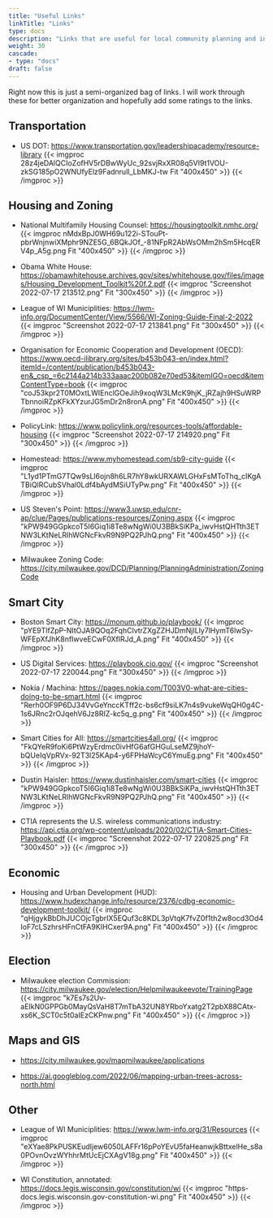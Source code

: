 ```yaml
---
title: "Useful Links"
linkTitle: "Links"
type: docs
description: "Links that are useful for local community planning and involvement."
weight: 30
cascade:
- type: "docs"
draft: false
---
```


Right now this is just a semi-organized bag of links. I will work through these for better organization and hopefully add some ratings to the links.

## Transportation

* US DOT: https://www.transportation.gov/leadershipacademy/resource-library
{{< imgproc 28z4jeDAlQCIoZofHV5rDBwWyUc_92svjRxXR08q5VI9t1VOU-zkSG185pO2WNUfyElz9Fadnrull_LbMKJ-tw Fit "400x450" >}}
{{< /imgproc >}}

## Housing and Zoning
* National Multifamily Housing Counsel: https://housingtoolkit.nmhc.org/
{{< imgproc nMdxBpJ0WH69u122i-STouPt-pbrWnjnwiXMphr9NZE5G_6BQkJOf_-81NFpR2AbWsOMm2hSm5HcqERV4p_A5g.png Fit "400x450" >}}
{{< /imgproc >}}

* Obama White House: https://obamawhitehouse.archives.gov/sites/whitehouse.gov/files/images/Housing_Development_Toolkit%20f.2.pdf 
{{< imgproc "Screenshot 2022-07-17 213512.png" Fit "300x450" >}}
{{< /imgproc >}}

* League of WI Municiplities: https://lwm-info.org/DocumentCenter/View/5566/WI-Zoning-Guide-Final-2-2022 
{{< imgproc "Screenshot 2022-07-17 213841.png" Fit "300x450" >}}
{{< /imgproc >}}

* Organisation for Economic Cooperation and Development (OECD): https://www.oecd-ilibrary.org/sites/b453b043-en/index.html?itemId=/content/publication/b453b043-en&_csp_=6c2144a214b333aaac200b082e70ed53&itemIGO=oecd&itemContentType=book 
{{< imgproc "coJ53kpr2T0MOxtLWIEnclGOeJih9xoqW3LMcK9hjK_jRZajh9HSuWRPTbnnoiRZpKFkXYzurJG5mDr2n8ronA.png" Fit "400x450" >}}
{{< /imgproc >}}

* PolicyLink: https://www.policylink.org/resources-tools/affordable-housing 
{{< imgproc "Screenshot 2022-07-17 214920.png" Fit "300x450" >}}
{{< /imgproc >}}

* Homestead: https://www.myhomestead.com/sb9-city-guide 
{{< imgproc "L1yd1PTmG7TQw9sLl6ojn8h6LR7hY8wkURXAWLGHxFsMToThq_cIKgATBiQlRCubSVhal0Ldf4bAydMSiUTyPw.png" Fit "400x450" >}}
{{< /imgproc >}}

* US Steven's Point: https://www3.uwsp.edu/cnr-ap/clue/Pages/publications-resources/Zoning.aspx
{{< imgproc "kPW949GGpkcoT5I6Giq1i8Te8wNgWi0U3BBkSiKPa_iwvHstQHTth3ETNW3LKtNeLRIhWGNcFkvR9N9PQ2PJhQ.png" Fit "400x450" >}}
{{< /imgproc >}}

* Milwaukee Zoning Code: https://city.milwaukee.gov/DCD/Planning/PlanningAdministration/ZoningCode


## Smart City
* Boston Smart City: https://monum.github.io/playbook/ 
{{< imgproc "pYE9TlfZpP-NItOJA9QOq2FqhClvtrZXgZZHJDmNjILly7lHymT6lwSy-WFEpXfJhK8nfIwveECwF0XflRJd_A.png" Fit "400x450" >}}
{{< /imgproc >}}

* US Digital Services: https://playbook.cio.gov/ 
{{< imgproc "Screenshot 2022-07-17 220044.png" Fit "300x450" >}}
{{< /imgproc >}}
* Nokia / Machina: https://pages.nokia.com/T003V0-what-are-cities-doing-to-be-smart.html
{{< imgproc "Rerh0OF9P6DJ34VvGeYnccKTff2c-bs6cf9siLK7n4s9vukeWqQH0g4C-1s6JRnc2rOJqehV6Jz8RIZ-kc5q_g.png" Fit "400x450" >}}
{{< /imgproc >}}

* Smart Cities for All: https://smartcities4all.org/ 
{{< imgproc "FkQYeR9foKi6PtWzyErdmc0ivHfG6afGHGuLseMZ9jhoY-bQUeIqVpRVx-92T3l25KAp4-y6FPHaWcyC6YmuEg.png" Fit "400x450" >}}
{{< /imgproc >}}

* Dustin Haisler: https://www.dustinhaisler.com/smart-cities 
{{< imgproc "kPW949GGpkcoT5I6Giq1i8Te8wNgWi0U3BBkSiKPa_iwvHstQHTth3ETNW3LKtNeLRIhWGNcFkvR9N9PQ2PJhQ.png" Fit "400x450" >}}
{{< /imgproc >}}

* CTIA represents the U.S. wireless communications industry: https://api.ctia.org/wp-content/uploads/2020/02/CTIA-Smart-Cities-Playbook.pdf 
{{< imgproc "Screenshot 2022-07-17 220825.png" Fit "300x450" >}}
{{< /imgproc >}}


## Economic
* Housing and Urban Development (HUD): https://www.hudexchange.info/resource/2376/cdbg-economic-development-toolkit/ 
{{< imgproc "qHjgykBbDhJUCOjcTgbrIX5EQuf3c8KDL3pVtqK7fvZ0f1th2w8ocd3Od4IoF7cLSzhrsHFnCtFA9KIHCxer9A.png" Fit "400x450" >}}
{{< /imgproc >}}


## Election
* Milwaukee election Commission: https://city.milwaukee.gov/election/Helpmilwaukeevote/TrainingPage 
{{< imgproc "k7Es7s2Uv-aElkN0GPPGb0MayQsVaH8T7mTbA32UN8YRboYxatg2T2pbX88CAtx-xs6K_SCT0c5t0aIEzCKPnw.png" Fit "400x450" >}}
{{< /imgproc >}}

## Maps and GIS
* https://city.milwaukee.gov/mapmilwaukee/applications

* https://ai.googleblog.com/2022/06/mapping-urban-trees-across-north.html

## Other
* League of WI Municiplities: https://www.lwm-info.org/31/Resources 
{{< imgproc "eXYae8PkPUSKEudIjew6050LAFFr16pPoYEvU5faHeanwjkBttxelHe_s8a0POvnOvzWYhhrMtUcEjCXAgV18g.png" Fit "400x450" >}}
{{< /imgproc >}}

* WI Constitution, annotated: https://docs.legis.wisconsin.gov/constitution/wi
{{< imgproc "https-docs.legis.wisconsin.gov-constitution-wi.png" Fit "400x450" >}}
{{< /imgproc >}}


